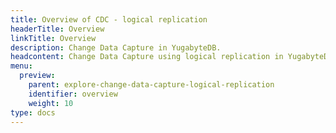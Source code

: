 ```yaml
---
title: Overview of CDC - logical replication
headerTitle: Overview
linkTitle: Overview
description: Change Data Capture in YugabyteDB.
headcontent: Change Data Capture using logical replication in YugabyteDB
menu:
  preview:
    parent: explore-change-data-capture-logical-replication
    identifier: overview
    weight: 10
type: docs
---
```


